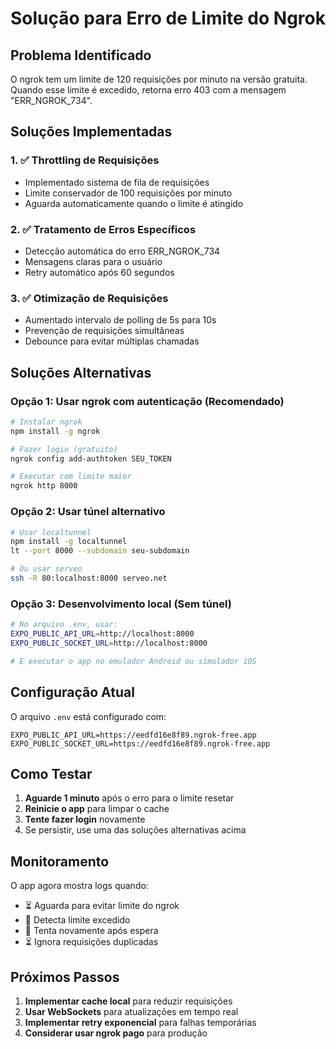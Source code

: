 # Solução para Erro de Limite do Ngrok

## Problema Identificado
O ngrok tem um limite de 120 requisições por minuto na versão gratuita. Quando esse limite é excedido, retorna erro 403 com a mensagem "ERR_NGROK_734".

## Soluções Implementadas

### 1. ✅ Throttling de Requisições
- Implementado sistema de fila de requisições
- Limite conservador de 100 requisições por minuto
- Aguarda automaticamente quando o limite é atingido

### 2. ✅ Tratamento de Erros Específicos
- Detecção automática do erro ERR_NGROK_734
- Mensagens claras para o usuário
- Retry automático após 60 segundos

### 3. ✅ Otimização de Requisições
- Aumentado intervalo de polling de 5s para 10s
- Prevenção de requisições simultâneas
- Debounce para evitar múltiplas chamadas

## Soluções Alternativas

### Opção 1: Usar ngrok com autenticação (Recomendado)
```bash
# Instalar ngrok
npm install -g ngrok

# Fazer login (gratuito)
ngrok config add-authtoken SEU_TOKEN

# Executar com limite maior
ngrok http 8000
```

### Opção 2: Usar túnel alternativo
```bash
# Usar localtunnel
npm install -g localtunnel
lt --port 8000 --subdomain seu-subdomain

# Ou usar serveo
ssh -R 80:localhost:8000 serveo.net
```

### Opção 3: Desenvolvimento local (Sem túnel)
```bash
# No arquivo .env, usar:
EXPO_PUBLIC_API_URL=http://localhost:8000
EXPO_PUBLIC_SOCKET_URL=http://localhost:8000

# E executar o app no emulador Android ou simulador iOS
```

## Configuração Atual

O arquivo `.env` está configurado com:
```env
EXPO_PUBLIC_API_URL=https://eedfd16e8f89.ngrok-free.app
EXPO_PUBLIC_SOCKET_URL=https://eedfd16e8f89.ngrok-free.app
```

## Como Testar

1. **Aguarde 1 minuto** após o erro para o limite resetar
2. **Reinicie o app** para limpar o cache
3. **Tente fazer login** novamente
4. Se persistir, use uma das soluções alternativas acima

## Monitoramento

O app agora mostra logs quando:
- ⏳ Aguarda para evitar limite do ngrok
- 🚫 Detecta limite excedido
- 🔄 Tenta novamente após espera
- ⏳ Ignora requisições duplicadas

## Próximos Passos

1. **Implementar cache local** para reduzir requisições
2. **Usar WebSockets** para atualizações em tempo real
3. **Implementar retry exponencial** para falhas temporárias
4. **Considerar usar ngrok pago** para produção
